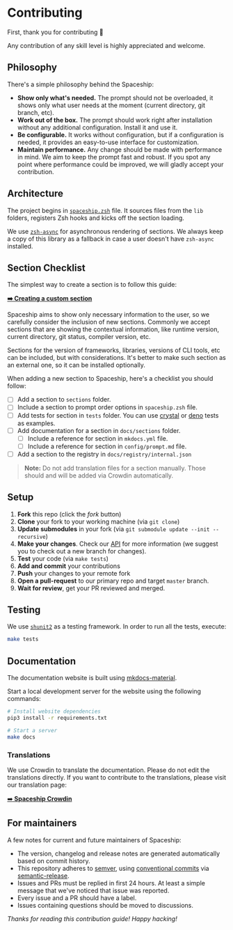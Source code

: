 # Contributing

First, thank you for contributing 💖

Any contribution of any skill level is highly appreciated and welcome.

## Philosophy

There's a simple philosophy behind the Spaceship:

* **Show only what's needed.** The prompt should not be overloaded, it shows only what user needs at the moment (current directory, git branch, etc).
* **Work out of the box.** The prompt should work right after installation without any additional configuration. Install it and use it.
* **Be configurable.** It works without configuration, but if a configuration is needed, it provides an easy-to-use interface for customization.
* **Maintain performance.** Any change should be made with performance in mind. We aim to keep the prompt fast and robust. If you spot any point where performance could be improved, we will gladly accept your contribution.

## Architecture

The project begins in [`spaceship.zsh`](https://github.com/spaceship-prompt/spaceship-prompt/blob/master/spaceship.zsh) file. It sources files from the `lib` folders, registers Zsh hooks and kicks off the section loading.

We use [`zsh-async`](https://github.com/mafredri/zsh-async) for asynchronous rendering of sections. We always keep a copy of this library as a fallback in case a user doesn't have `zsh-async` installed.

## Section Checklist

The simplest way to create a section is to follow this guide:

[**➡️ Creating a custom section**](https://spaceship-prompt.sh/advanced/creating-section)

Spaceship aims to show only necessary information to the user, so we carefully consider the inclusion of new sections. Commonly we accept sections that are showing the contextual information, like runtime version, current directory, git status, compiler version, etc.

Sections for the version of frameworks, libraries, versions of CLI tools, etc can be included, but with considerations. It's better to make such section as an external one, so it can be installed optionally.

When adding a new section to Spaceship, here's a checklist you should follow:

- [ ] Add a section to `sections` folder.
- [ ] Include a section to prompt order options in `spaceship.zsh` file.
- [ ] Add tests for section in `tests` folder. You can use [crystal](https://github.com/spaceship-prompt/spaceship-prompt/blob/master/tests/crystal.test.zsh) or [deno](https://github.com/spaceship-prompt/spaceship-prompt/blob/master/tests/deno.test.zsh) tests as examples.
- [ ] Add documentation for a section in `docs/sections` folder.
  - [ ] Include a reference for section in `mkdocs.yml` file.
  - [ ] Include a reference for section in `config/prompt.md` file.
- [ ] Add a section to the registry in `docs/registry/internal.json`

> **Note:** Do not add translation files for a section manually. Those should and will be added via Crowdin automatically.

## Setup

1. **Fork** this repo (click the _fork_ button)
1. **Clone** your fork to your working machine (via `git clone`)
1. **Update submodules** in your fork (via `git submodule update --init --recursive`)
1. **Make your changes**. Check our [API](https://spaceship-prompt.sh/api) for more information (we suggest you to check out a new branch for changes).
1. **Test** your code (via `make tests`)
1. **Add and commit** your contributions
1. **Push** your changes to your remote fork
1. **Open a pull-request** to our primary repo and target `master` branch.
1. **Wait for review**, get your PR reviewed and merged.

## Testing

We use [`shunit2`](https://github.com/kward/shunit2) as a testing framework. In order to run all the tests, execute:

```zsh
make tests
```

## Documentation

The documentation website is built using [mkdocs-material](https://squidfunk.github.io/mkdocs-material).

Start a local development server for the website using the following commands:

```zsh
# Install website dependencies
pip3 install -r requirements.txt

# Start a server
make docs
```

### Translations

We use Crowdin to translate the documentation. Please do not edit the translations directly. If you want to contribute to the translations, please visit our translation page:

[➡**️ Spaceship Crowdin**](https://translate.spaceship-prompt.sh/)

## For maintainers

A few notes for current and future maintainers of Spaceship:

- The version, changelog and release notes are generated automatically based on commit history.
- This repository adheres to [semver](https://semver.org/), using [conventional commits](https://www.conventionalcommits.org/) via [semantic-release](https://github.com/semantic-release/semantic-release).
- Issues and PRs must be replied in first 24 hours. At least a simple message that we've noticed that issue was reported.
- Every issue and a PR should have a label.
- Issues containing questions should be moved to discussions.

_Thanks for reading this contribution guide! Happy hacking!_
